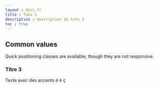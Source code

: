 ```yaml
---
layout : docs_fr
title : Tuto 1
description : description du tuto 3
toc : true
---
```



## Common values

Quick positioning classes are available, though they are not responsive.

### Titre 3

Texte avec des accents é è ç
